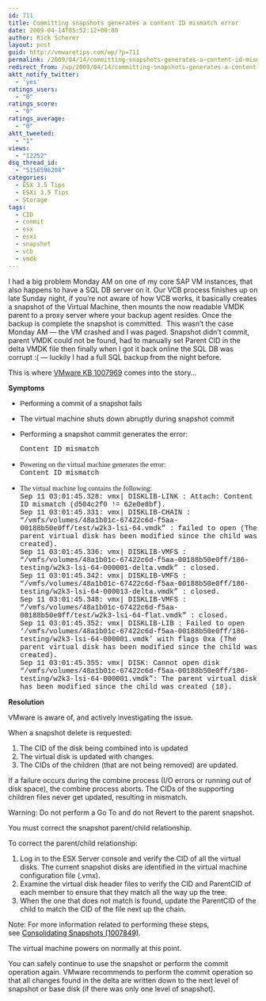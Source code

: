 ```yaml
---
id: 711
title: Committing snapshots generates a content ID mismatch error
date: 2009-04-14T05:52:12+00:00
author: Rick Scherer
layout: post
guid: http://vmwaretips.com/wp/?p=711
permalink: /2009/04/14/committing-snapshots-generates-a-content-id-mismatch-error/
redirect_from: /wp/2009/04/14/committing-snapshots-generates-a-content-id-mismatch-error/
aktt_notify_twitter:
  - 'yes'
ratings_users:
  - "0"
ratings_score:
  - "0"
ratings_average:
  - "0"
aktt_tweeted:
  - "1"
views:
  - "12252"
dsq_thread_id:
  - "5156596208"
categories:
  - ESX 3.5 Tips
  - ESXi 3.5 Tips
  - Storage
tags:
  - CID
  - commit
  - esx
  - esxi
  - snapshot
  - vcb
  - vmdk
---
```

I had a big problem Monday AM on one of my core SAP VM instances, that also happens to have a SQL DB server on it. Our VCB process finishes up on late Sunday night, if you&#8217;re not aware of how VCB works, it basically creates a snapshot of the Virtual Machine, then mounts the now readable VMDK parent to a proxy server where your backup agent resides. Once the backup is complete the snapshot is committed.  This wasn&#8217;t the case Monday AM &#8212; the VM crashed and I was paged. Snapshot didn&#8217;t commit, parent VMDK could not be found, had to manually set Parent CID in the delta VMDK file then finally when I got it back online the SQL DB was corrupt :( &#8212; luckily I had a full SQL backup from the night before.

This is where <a href="http://kb.vmware.com/kb/1007969" target="_blank">VMware KB 1007969</a> comes into the story&#8230;



**Symptoms**

  * <span style="font-family: Arial; ">P</span><span style="font-family: Arial;">erforming a commit of a snapshot fails</span>
  * The virtual machine shuts down abruptly during snapshot commit
  * Performing a snapshot commit generates the error:
  
    <span style="font-family: 'Courier New'; ">Content ID mismatch </span>
  * <span style="font-family: 'Courier New'; "><span style="font-family: 'Lucida Grande'; ">Powering on the virtual machine generates the error:<br /> <span style="font-family: 'Courier New'; ">Content ID mismatch </span></span></span>
  * <span style="font-family: 'Courier New'; "><span style="font-family: 'Lucida Grande'; "><span style="font-family: 'Courier New'; "><span style="font-family: 'Lucida Grande'; ">The virtual machine log contains the following:<br /> <span style="font-family: 'Courier New'; ">Sep 11 03:01:45.328: vmx| DISKLIB-LINK : Attach: Content ID mismatch (d504c2f0 != 62e0e8bf).<br /> Sep 11 03:01:45.331: vmx| DISKLIB-CHAIN : &#8220;/vmfs/volumes/48a1b01c-67422c6d-f5aa-00188b50e0ff/test/w2k3-lsi-64.vmdk&#8221; : failed to open (The parent virtual disk has been modified since the child was created).<br /> Sep 11 03:01:45.336: vmx| DISKLIB-VMFS : &#8220;/vmfs/volumes/48a1b01c-67422c6d-f5aa-00188b50e0ff/186-testing/w2k3-lsi-64-000001-delta.vmdk&#8221; : closed.<br /> Sep 11 03:01:45.342: vmx| DISKLIB-VMFS : &#8220;/vmfs/volumes/48a1b01c-67422c6d-f5aa-00188b50e0ff/186-testing/w2k3-lsi-64-000013-delta.vmdk&#8221; : closed.<br /> Sep 11 03:01:45.348: vmx| DISKLIB-VMFS : &#8220;/vmfs/volumes/48a1b01c-67422c6d-f5aa-00188b50e0ff/test/w2k3-lsi-64-flat.vmdk&#8221; : closed.<br /> Sep 11 03:01:45.352: vmx| DISKLIB-LIB : Failed to open &#8216;/vmfs/volumes/48a1b01c-67422c6d-f5aa-00188b50e0ff/186-testing/w2k3-lsi-64-000001.vmdk&#8217; with flags 0xa (The parent virtual disk has been modified since the child was created).<br /> Sep 11 03:01:45.355: vmx| DISK: Cannot open disk &#8220;/vmfs/volumes/48a1b01c-67422c6d-f5aa-00188b50e0ff/186-testing/w2k3-lsi-64-000001.vmdk&#8221;: The parent virtual disk has been modified since the child was created (18).</span></span></span></span></span>

**Resolution**

<span style="font-family: Arial; ">V</span>Mware is aware of, and actively investigating the issue.

When a snapshot delete is requested:

  1. The CID of the disk being combined into is updated
  2. The virtual disk is updated with changes.
  3. The CIDs of the children (that are not being removed) are updated.

If a failure occurs during the combine process (I/O errors or running out of disk space), the combine process aborts. The CIDs of the supporting children files never get updated, resulting in mismatch.

**<span style="font-weight: normal;">Warning</span>**: Do not perform a **<span style="font-weight: normal;">Go To</span>** and do not **<span style="font-weight: normal;">Revert</span>** to the parent snapshot.

You must correct the snapshot parent/child relationship.

To correct the parent/child relationship:

  1. Log in to the ESX Server console and verify the CID of all the virtual disks. The current snapshot disks are identified in the virtual machine configuration file (.vmx).
  2. Examine the virtual disk header files to verify the CID and ParentCID of each member to ensure that they match all the way up the tree.
  3. When the one that does not match is found, update the ParentCID of the child to match the CID of the file next up the chain.

**<span style="font-weight: normal;">Note</span>**: For more information related to performing these steps, see <a href="http://kb.vmware.com/kb/1007849" target="_blank"><span style="color: #000000; text-decoration: none;">Consolidating Snapshots (1007849)</span></a>.

The virtual machine powers on normally at this point.

You can safely continue to use the snapshot or perform the commit operation again. VMware recommends to perform the commit operation so that all changes found in the delta are written down to the next level of snapshot or base disk (if there was only one level of snapshot).